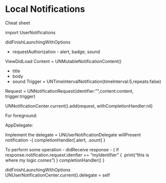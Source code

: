 # Local Notifications


Cheat sheet

import UserNotifications

didFinishLaunchingWithOptions
- requestAuthorization - alert, badge, sound 

ViewDidLoad
Content = UNMutableNotificationContent()
- title
- body
- sound
Trigger = UNTimeIntervalNotification(timeInterval:5,repeats:false)

Request = UNNotificationRequest(identifier:””,content:content, trigger:trigger)

UNNotificationCenter.current().add(request, withCompletionHandler:nil)


For foreground:

AppDelegate:

Implement the delegate = UNUserNotificationDelegate
willPresent notification -{ completionHandler[.alert, .sount] }

To perform some operation - 
didReceive response - { 
if response.notification.request.idenfier == “myIdentifier” {         print(“this is where my logic comes”)
}
completionHandler()
}

didFinishLaunchingWithOptions
UNUserNotificationCenter.current().delegate = self

